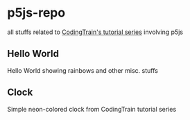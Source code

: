 # p5js-repo

all stuffs related to [CodingTrain's tutorial series](https://www.youtube.com/playlist?list=PLRqwX-V7Uu6ZiZxtDDRCi6uhfTH4FilpH) involving p5js

## Hello World

Hello World showing rainbows and other misc. stuffs

## Clock

Simple neon-colored clock from CodingTrain tutorial series
